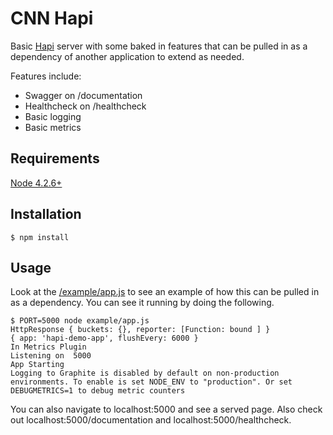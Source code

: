 # CNN Hapi

Basic [Hapi](http://hapijs.com/) server with some baked in features that can be
pulled in as a dependency of another application to extend as needed.

Features include:

- Swagger on /documentation
- Healthcheck on /healthcheck
- Basic logging
- Basic metrics


## Requirements

[Node 4.2.6+](https://npmjs.org)


## Installation

```shell
$ npm install
```


## Usage

Look at the [/example/app.js](./example/app.js) to see an example of how this can be pulled in as a
dependency.  You can see it running by doing the following.

```shell
$ PORT=5000 node example/app.js
HttpResponse { buckets: {}, reporter: [Function: bound ] }
{ app: 'hapi-demo-app', flushEvery: 6000 }
In Metrics Plugin
Listening on  5000
App Starting
Logging to Graphite is disabled by default on non-production environments. To enable is set NODE_ENV to "production". Or set DEBUGMETRICS=1 to debug metric counters
```

You can also navigate to localhost:5000 and see a served page.  Also check out
localhost:5000/documentation and localhost:5000/healthcheck.
